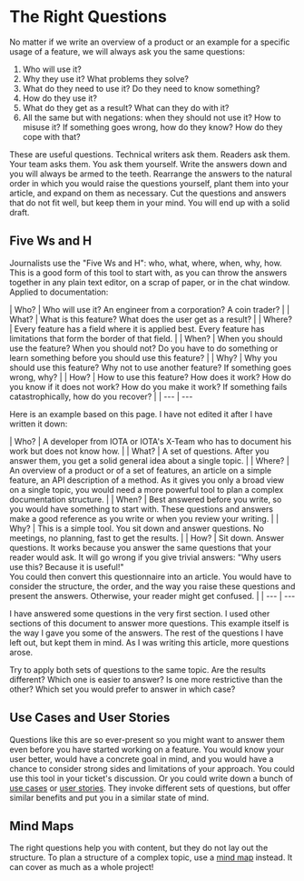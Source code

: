 # The Right Questions

No matter if we write an overview of a product or an example for a specific usage of a feature, we will always ask you the same questions:

1. Who will use it?
2. Why they use it? What problems they solve?
3. What do they need to use it? Do they need to know something?
4. How do they use it?
5. What do they get as a result? What can they do with it?
6. All the same but with negations: when they should not use it? How to misuse it? If something goes wrong, how do they know? How do they cope with that?

These are useful questions. Technical writers ask them. Readers ask them. Your team asks them. You ask them yourself. Write the answers down and you will always be armed to the teeth. Rearrange the answers to the natural order in which you would raise the questions yourself, plant them into your article, and expand on them as necessary. Cut the questions and answers that do not fit well, but keep them in your mind. You will end up with a solid draft.

## Five Ws and H

Journalists use the "Five Ws and H": who, what, where, when, why, how. This is a good form of this tool to start with, as you can throw the answers together in any plain text editor, on a scrap of paper, or in the chat window. Applied to documentation:

| Who?   | Who will use it? An engineer from a corporation? A coin trader? |
| What?  | What is this feature? What does the user get as a result? |
| Where? | Every feature has a field where it is applied best. Every feature has limitations that form the border of that field. |
| When?  | When you should use the feature? When you should not? Do you have to do something or learn something before you should use this feature? |
| Why?   | Why you should use this feature? Why not to use another feature? If something goes wrong, why? |
| How?   | How to use this feature? How does it work? How do you know if it does not work? How do you make it work? If something fails catastrophically, how do you recover? |
| ---    | ---

Here is an example based on this page. I have not edited it after I have written it down:

| Who?   | A developer from IOTA or IOTA's X-Team who has to document his work but does not know how. |
| What?  | A set of questions. After you answer them, you get a solid general idea about a single topic. |
| Where? | An overview of a product or of a set of features, an article on a simple feature, an API description of a method. As it gives you only a broad view on a single topic, you would need a more powerful tool to plan a complex documentation structure. |
| When?  | Best answered before you write, so you would have something to start with. These questions and answers make a good reference as you write or when you review your writing. |
| Why?   | This is a simple tool. You sit down and answer questions. No meetings, no planning, fast to get the results. |
| How?   | Sit down. Answer questions. It works because you answer the same questions that your reader would ask. It will go wrong if you give trivial answers: "Why users use this? Because it is useful!" <br /> You could then convert this questionnaire into an article. You would have to consider the structure, the order, and the way you raise these questions and present the answers. Otherwise, your reader might get confused. |
| ---    | ---

I have answered some questions in the very first section. I used other sections of this document to answer more questions. This example itself is the way I gave you some of the answers. The rest of the questions I have left out, but kept them in mind. As I was writing this article, more questions arose.

Try to apply both sets of questions to the same topic. Are the results different? Which one is easier to answer? Is one more restrictive than the other? Which set you would prefer to answer in which case?

## Use Cases and User Stories

Questions like this are so ever-present so you might want to answer them even before you have started working on a feature. You would know your user better, would have a concrete goal in mind, and you would have a chance to consider strong sides and limitations of your approach. You could use this tool in your ticket's discussion. Or you could write down a bunch of [use cases](https://www.usability.gov/how-to-and-tools/methods/use-cases.html) or [user stories](https://www.productplan.com/glossary/user-story/). They invoke different sets of questions, but offer similar benefits and put you in a similar state of mind.

## Mind Maps

The right questions help you with content, but they do not lay out the structure. To plan a structure of a complex topic, use a [mind map](./mind_map.md) instead. It can cover as much as a whole project!